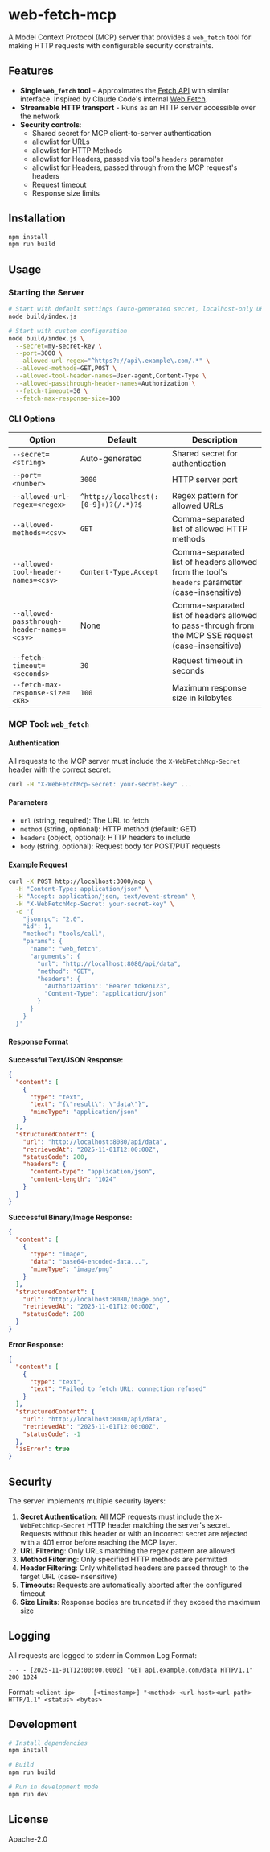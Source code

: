# web-fetch-mcp

A Model Context Protocol (MCP) server that provides a `web_fetch` tool for making HTTP requests with configurable security constraints.

## Features

- **Single `web_fetch` tool** - Approximates the [Fetch API](https://developer.mozilla.org/en-US/docs/Web/API/Fetch_API) with similar interface. Inspired by Claude Code's internal [Web Fetch](https://docs.claude.com/en/docs/agents-and-tools/tool-use/web-fetch-tool).
- **Streamable HTTP transport** - Runs as an HTTP server accessible over the network
- **Security controls**:
  - Shared secret for MCP client-to-server authentication
  - allowlist for URLs
  - allowlist for HTTP Methods
  - allowlist for Headers, passed via tool's `headers` parameter
  - allowlist for Headers, passed through from the MCP request's headers
  - Request timeout
  - Response size limits

## Installation

```bash
npm install
npm run build
```

## Usage

### Starting the Server

```bash
# Start with default settings (auto-generated secret, localhost-only URLs)
node build/index.js

# Start with custom configuration
node build/index.js \
  --secret=my-secret-key \
  --port=3000 \
  --allowed-url-regex="^https?://api\.example\.com/.*" \
  --allowed-methods=GET,POST \
  --allowed-tool-header-names=User-agent,Content-Type \
  --allowed-passthrough-header-names=Authorization \
  --fetch-timeout=30 \
  --fetch-max-response-size=100
```

### CLI Options

| Option | Default | Description |
|--------|---------|-------------|
| `--secret=<string>` | Auto-generated | Shared secret for authentication |
| `--port=<number>` | `3000` | HTTP server port |
| `--allowed-url-regex=<regex>` | `^http://localhost(:[0-9]+)?(/.*)?$` | Regex pattern for allowed URLs |
| `--allowed-methods=<csv>` | `GET` | Comma-separated list of allowed HTTP methods |
| `--allowed-tool-header-names=<csv>` | `Content-Type,Accept` | Comma-separated list of headers allowed from the tool's `headers` parameter (case-insensitive) |
| `--allowed-passthrough-header-names=<csv>` | None | Comma-separated list of headers allowed to pass-through from the MCP SSE request (case-insensitive) |
| `--fetch-timeout=<seconds>` | `30` | Request timeout in seconds |
| `--fetch-max-response-size=<KB>` | `100` | Maximum response size in kilobytes |

### MCP Tool: `web_fetch`

#### Authentication

All requests to the MCP server must include the `X-WebFetchMcp-Secret` header with the correct secret:

```bash
curl -H "X-WebFetchMcp-Secret: your-secret-key" ...
```

#### Parameters

- `url` (string, required): The URL to fetch
- `method` (string, optional): HTTP method (default: GET)
- `headers` (object, optional): HTTP headers to include
- `body` (string, optional): Request body for POST/PUT requests

#### Example Request

```bash
curl -X POST http://localhost:3000/mcp \
  -H "Content-Type: application/json" \
  -H "Accept: application/json, text/event-stream" \
  -H "X-WebFetchMcp-Secret: your-secret-key" \
  -d '{
    "jsonrpc": "2.0",
    "id": 1,
    "method": "tools/call",
    "params": {
      "name": "web_fetch",
      "arguments": {
        "url": "http://localhost:8080/api/data",
        "method": "GET",
        "headers": {
          "Authorization": "Bearer token123",
          "Content-Type": "application/json"
        }
      }
    }
  }'
```

#### Response Format

**Successful Text/JSON Response:**
```json
{
  "content": [
    {
      "type": "text",
      "text": "{\"result\": \"data\"}",
      "mimeType": "application/json"
    }
  ],
  "structuredContent": {
    "url": "http://localhost:8080/api/data",
    "retrievedAt": "2025-11-01T12:00:00Z",
    "statusCode": 200,
    "headers": {
      "content-type": "application/json",
      "content-length": "1024"
    }
  }
}
```

**Successful Binary/Image Response:**
```json
{
  "content": [
    {
      "type": "image",
      "data": "base64-encoded-data...",
      "mimeType": "image/png"
    }
  ],
  "structuredContent": {
    "url": "http://localhost:8080/image.png",
    "retrievedAt": "2025-11-01T12:00:00Z",
    "statusCode": 200
  }
}
```

**Error Response:**
```json
{
  "content": [
    {
      "type": "text",
      "text": "Failed to fetch URL: connection refused"
    }
  ],
  "structuredContent": {
    "url": "http://localhost:8080/api/data",
    "retrievedAt": "2025-11-01T12:00:00Z",
    "statusCode": -1
  },
  "isError": true
}
```

## Security

The server implements multiple security layers:

1. **Secret Authentication**: All MCP requests must include the `X-WebFetchMcp-Secret` HTTP header matching the server's secret. Requests without this header or with an incorrect secret are rejected with a 401 error before reaching the MCP layer.
2. **URL Filtering**: Only URLs matching the regex pattern are allowed
3. **Method Filtering**: Only specified HTTP methods are permitted
4. **Header Filtering**: Only whitelisted headers are passed through to the target URL (case-insensitive)
5. **Timeouts**: Requests are automatically aborted after the configured timeout
6. **Size Limits**: Response bodies are truncated if they exceed the maximum size

## Logging

All requests are logged to stderr in Common Log Format:

```
- - - [2025-11-01T12:00:00.000Z] "GET api.example.com/data HTTP/1.1" 200 1024
```

Format: `<client-ip> - - [<timestamp>] "<method> <url-host><url-path> HTTP/1.1" <status> <bytes>`

## Development

```bash
# Install dependencies
npm install

# Build
npm run build

# Run in development mode
npm run dev
```

## License

Apache-2.0

